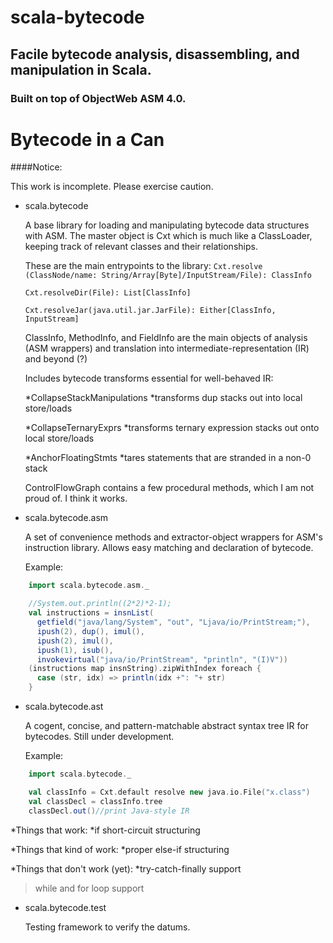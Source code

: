 scala-bytecode
==============

## Facile bytecode analysis, disassembling, and manipulation in Scala.

### Built on top of ObjectWeb ASM 4.0.

# Bytecode in a Can

####Notice:

  This work is incomplete. Please exercise caution.

* scala.bytecode

    A base library for loading and manipulating bytecode data structures with
  ASM. The master object is Cxt which is much like a ClassLoader, keeping track
  of relevant classes and their relationships.

  These are the main entrypoints to the library:
  `Cxt.resolve (ClassNode/name: String/Array[Byte]/InputStream/File): ClassInfo`

  `Cxt.resolveDir(File): List[ClassInfo]`

  `Cxt.resolveJar(java.util.jar.JarFile): Either[ClassInfo, InputStream]`

    ClassInfo, MethodInfo, and FieldInfo are the main objects of analysis (ASM
  wrappers) and translation into intermediate-representation (IR) and beyond (?)

    Includes bytecode transforms essential for well-behaved IR:

  *CollapseStackManipulations
    *transforms dup stacks out into local store/loads

  *CollapseTernaryExprs
    *transforms ternary expression stacks out onto local store/loads

  *AnchorFloatingStmts
    *tares statements that are stranded in a non-0 stack

    ControlFlowGraph contains a few procedural methods, which I am not proud of.
  I think it works.

* scala.bytecode.asm

    A set of convenience methods and extractor-object wrappers for ASM's
  instruction library. Allows easy matching and declaration of bytecode.

  Example:
```scala
    import scala.bytecode.asm._

    //System.out.println((2*2)*2-1);
    val instructions = insnList(
      getfield("java/lang/System", "out", "Ljava/io/PrintStream;"),
      ipush(2), dup(), imul(),
      ipush(2), imul(),
      ipush(1), isub(),
      invokevirtual("java/io/PrintStream", "println", "(I)V"))
    (instructions map insnString).zipWithIndex foreach {
      case (str, idx) => println(idx +": "+ str)
    }
```

* scala.bytecode.ast

    A cogent, concise, and pattern-matchable abstract syntax tree IR for
  bytecodes. Still under development.

  Example:
```scala
    import scala.bytecode._

    val classInfo = Cxt.default resolve new java.io.File("x.class")
    val classDecl = classInfo.tree
    classDecl.out()//print Java-style IR
```

  *Things that work:
    *if short-circuit structuring

  *Things that kind of work:
    *proper else-if structuring

  *Things that don't work (yet):
    *try-catch-finally support

  >while and for loop support

* scala.bytecode.test

    Testing framework to verify the datums.
